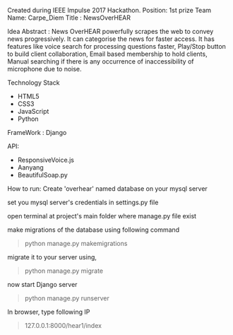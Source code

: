 Created during IEEE Impulse 2017 Hackathon. 
Position: 1st prize
Team Name: Carpe_Diem
Title : NewsOverHEAR

Idea Abstract : News OverHEAR powerfully scrapes the web to convey news progressively. It can categorise the news for faster access. It has features like voice search for processing questions faster, Play/Stop button to build client collaboration, Email based membership to hold clients, Manual searching if there is any occurrence of inaccessibility of microphone due to noise.

Technology Stack
- HTML5
- CSS3
- JavaScript
- Python

FrameWork : Django

API: 
- ResponsiveVoice.js 
- Aanyang 
- BeautifulSoap.py

How to run:
Create 'overhear' named database on your mysql server

set you mysql server's credentials in settings.py file

open terminal at project's main folder where manage.py file exist

make migrations of the database using following command
>python manage.py makemigrations 

migrate it to your server using,
>python manage.py migrate

now start Django server
>python manage.py runserver

In browser, type following IP 
>127.0.0.1:8000/hear1/index
